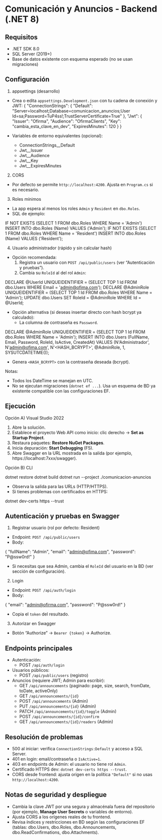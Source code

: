 # Comunicación y Anuncios - Backend (.NET 8)

## Requisitos
- .NET SDK 8.0
- SQL Server (2019+)
- Base de datos existente con esquema esperado (no se usan migraciones)

## Configuración
1) appsettings (desarrollo)
- Crea o edita `appsettings.Development.json` con tu cadena de conexión y JWT:
{ "ConnectionStrings": { "Default": "Server=localhost;Database=comunicacion_anuncios;User Id=sa;Password=TuP4ss!;TrustServerCertificate=True" }, "Jwt": { "Issuer": "Ofirma", "Audience": "OfirmaClients", "Key": "cambia_esta_clave_en_dev", "ExpiresMinutes": 120 } }

- Variables de entorno equivalentes (opcional):
  - ConnectionStrings__Default
  - Jwt__Issuer
  - Jwt__Audience
  - Jwt__Key
  - Jwt__ExpiresMinutes

2) CORS
- Por defecto se permite `http://localhost:4200`. Ajusta en `Program.cs` si es necesario.

3) Roles mínimos
- La app espera al menos los roles `Admin` y `Resident` en `dbo.Roles`.
- SQL de ejemplo:

IF NOT EXISTS (SELECT 1 FROM dbo.Roles WHERE Name = 'Admin') INSERT INTO dbo.Roles (Name) VALUES ('Admin');
IF NOT EXISTS (SELECT 1 FROM dbo.Roles WHERE Name = 'Resident') INSERT INTO dbo.Roles (Name) VALUES ('Resident');

4) Usuario administrador (rápido y sin calcular hash)
- Opción recomendada:
  1. Registra un usuario con `POST /api/public/users` (ver “Autenticación y pruebas”).
  2. Cambia su `RoleId` al del rol `Admin`:


DECLARE @UserId UNIQUEIDENTIFIER = (SELECT TOP 1 Id FROM dbo.Users WHERE Email = 'admin@ofima.com'); DECLARE @AdminRole UNIQUEIDENTIFIER = (SELECT TOP 1 Id FROM dbo.Roles WHERE Name = 'Admin'); UPDATE dbo.Users SET RoleId = @AdminRole WHERE Id = @UserId;


- Opción alternativa (si deseas insertar directo con hash bcrypt ya calculado):
  - La columna de contraseña es `Password`.

DECLARE @AdminRole UNIQUEIDENTIFIER = (SELECT TOP 1 Id FROM dbo.Roles WHERE Name = 'Admin'); INSERT INTO dbo.Users (FullName, Email, Password, RoleId, IsActive, CreatedAt) VALUES (N'Administrador', N'admin@ofima.com', N'<HASH_BCRYPT>', @AdminRole, 1, SYSUTCDATETIME());

  - Genera `<HASH_BCRYPT>` con la contraseña deseada (bcrypt).

Notas:
- Todos los DateTime se manejan en UTC.
- No se ejecutan migraciones (`dotnet ef ...`). Usa un esquema de BD ya existente compatible con las configuraciones EF.

## Ejecución

Opción A) Visual Studio 2022
1. Abre la solución.
2. Establece el proyecto Web API como inicio: clic derecho → __Set as Startup Project__.
3. Restaura paquetes: __Restore NuGet Packages__.
4. Inicia depuración: __Start Debugging__ (F5).
5. Abre Swagger en la URL mostrada en la salida (por ejemplo, https://localhost:7xxx/swagger).

Opción B) CLI

dotnet restore dotnet build dotnet run --project ./comunicacion-anuncios

- Observa la salida para las URLs (HTTP/HTTPS).
- Si tienes problemas con certificados en HTTPS:

dotnet dev-certs https --trust

## Autenticación y pruebas en Swagger

1) Registrar usuario (rol por defecto: Resident)
- Endpoint: `POST /api/public/users`
- Body:

{ "fullName": "Admin", "email": "admin@ofima.com", "password": "P@ssw0rd!" }

- Si necesitas que sea Admin, cambia el `RoleId` del usuario en la BD (ver sección de configuración).

2) Login
- Endpoint: `POST /api/auth/login`
- Body:

{ "email": "admin@ofirma.com", "password": "P@ssw0rd!" }

- Copia el `token` del resultado.

3) Autorizar en Swagger
- Botón “Authorize” → `Bearer {token}` → Authorize.

## Endpoints principales

- Autenticación:
  - POST `/api/auth/login`
- Usuarios públicos:
  - POST `/api/public/users` (registro)
- Anuncios (requiere JWT; Admin para escribir):
  - GET `/api/announcements` (paginado: page, size, search, fromDate, toDate, activeOnly)
  - GET `/api/announcements/{id}`
  - POST `/api/announcements` (Admin)
  - PUT `/api/announcements/{id}` (Admin)
  - PATCH `/api/announcements/{id}/toggle` (Admin)
  - POST `/api/announcements/{id}/confirm`
  - GET `/api/announcements/{id}/readers` (Admin)

## Resolución de problemas

- 500 al iniciar: verifica `ConnectionStrings:Default` y acceso a SQL Server.
- 401 en login: email/contraseña o `IsActive=1`.
- 403 en endpoints de Admin: el usuario no tiene rol `Admin`.
- Certificado HTTPS dev: `dotnet dev-certs https --trust`.
- CORS desde frontend: ajusta origen en la política `"Default"` si no usas `http://localhost:4200`.

## Notas de seguridad y despliegue
- Cambia la clave JWT por una segura y almacénala fuera del repositorio (por ejemplo, __Manage User Secrets__ o variables de entorno).
- Ajusta CORS a los orígenes reales de tu frontend.
- Revisa índices y restricciones en BD según las configuraciones EF (tablas: dbo.Users, dbo.Roles, dbo.Announcements, dbo.ReadConfirmations, dbo.Attachments).